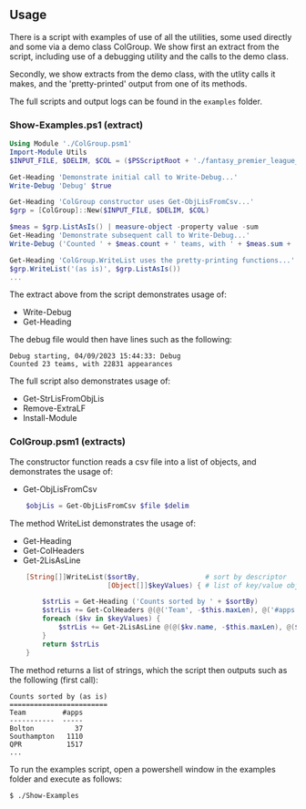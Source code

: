 ## Usage

There is a script with examples of use of all the utilities, some used directly and some via a demo class ColGroup. We show first an extract from the script, including use of a debugging utility and the calls to the demo class. 

Secondly, we show extracts from the demo class, with the utlity calls it makes, and the 'pretty-printed' output from one of its methods.

The full scripts and output logs can be found in the `examples` folder.

### Show-Examples.ps1 (extract)

```powershell
Using Module './ColGroup.psm1'
Import-Module Utils
$INPUT_FILE, $DELIM, $COL = ($PSScriptRoot + './fantasy_premier_league_player_stats.csv'), ',', 'team_name'

Get-Heading 'Demonstrate initial call to Write-Debug...'
Write-Debug 'Debug' $true

Get-Heading 'ColGroup constructor uses Get-ObjLisFromCsv...'
$grp = [ColGroup]::New($INPUT_FILE, $DELIM, $COL)

$meas = $grp.ListAsIs() | measure-object -property value -sum
Get-Heading 'Demonstrate subsequent call to Write-Debug...'
Write-Debug ('Counted ' + $meas.count + ' teams, with ' + $meas.sum + ' appearances')

Get-Heading 'ColGroup.WriteList uses the pretty-printing functions...'
$grp.WriteList('(as is)', $grp.ListAsIs())
...
```

The extract above from the script demonstrates usage of:

- Write-Debug
- Get-Heading

The debug file would then have lines such as the following:

```
Debug starting, 04/09/2023 15:44:33: Debug
Counted 23 teams, with 22831 appearances
```
The full script also demonstrates usage of:

- Get-StrLisFromObjLis
- Remove-ExtraLF
- Install-Module

### ColGroup.psm1 (extracts)

The constructor function reads a csv file into a list of objects, and demonstrates the usage of:

- Get-ObjLisFromCsv

```powershell
    $objLis = Get-ObjLisFromCsv $file $delim
```

The method WriteList demonstrates the usage of:

- Get-Heading
- Get-ColHeaders
- Get-2LisAsLine

```powershell
    [String[]]WriteList($sortBy,                # sort by descriptor
                        [Object[]]$keyValues) { # list of key/value objects

        $strLis = Get-Heading ('Counts sorted by ' + $sortBy)
        $strLis += Get-ColHeaders @(@('Team', -$this.maxLen), @('#apps', 5))
        foreach ($kv in $keyValues) {
            $strLis += Get-2LisAsLine @(@($kv.name, -$this.maxLen), @($kv.value, 5))
        }
        return $strLis
    }
```
The method returns a list of strings, which the script then outputs such as the following (first call):

```
Counts sorted by (as is)
========================
Team         #apps
-----------  -----
Bolton          37
Southampton   1110
QPR           1517
...
```
To run the examples script, open a powershell window in the examples folder and execute as follows:

```
$ ./Show-Examples
```
